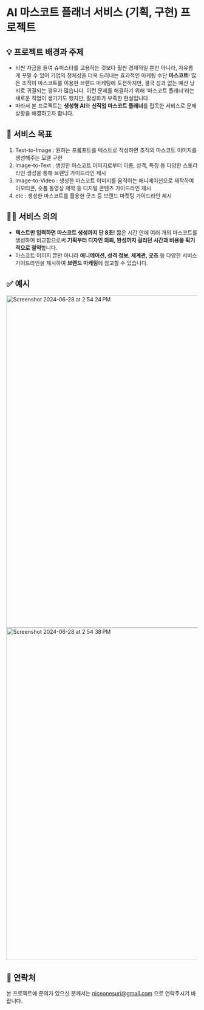 # AI 마스코트 플래너 서비스 (기획, 구현) 프로젝트

## 💡 프로젝트 배경과 주제
* 비싼 자금을 들여 슈퍼스타를 고용하는 것보다 훨씬 경제적일 뿐만 아니라, 자유롭게 꾸밀 수 있어 기업의 정체성을 더욱 드러내는 효과적인 마케팅 수단 **마스코트**! 많은 조직이 마스코트를 이용한 브랜드 마케팅에 도전하지만, 결국 성과 없는 예산 낭비로 귀결되는 경우가 많습니다. 이런 문제를 해결하기 위해 ‘마스코트 플래너’라는 새로운 직업이 생기기도 했지만, 활성화가 부족한 현실입니다.
* 따라서 본 프로젝트는 **생성형 AI**와 **신직업 마스코트 플래너**를 접목한 서비스로 문제상황을 해결하고자 합니다.

## 🎯 서비스 목표
1. Text-to-Image : 원하는 프롬프트를 텍스트로 작성하면 조직의 마스코트 이미지를 생성해주는 모델 구현
2. Image-to-Text : 생성한 마스코트 이미지로부터 이름, 성격, 특징 등 다양한 스토리라인 생성을 통해 브랜딩 가이드라인 제시
3. Image-to-Video : 생성한 마스코트 이미지를 움직이는 애니메이션으로 제작하여 이모티콘, 숏폼 동영상 제작 등 디지털 콘텐츠 가이드라인 제시
4. etc : 생성한 마스코트를 활용한 굿즈 등 브랜드 마켓팅 가이드라인 제시

## 💪🏼 서비스 의의
* **텍스트만 입력하면 마스코트 생성까지 단 8초!** 짧은 시간 안에 여러 개의 마스코트를 생성하여 비교함으로써 **기획부터 디자인 의뢰, 완성까지 걸리던 시간과 비용을 획기적으로 절약**합니다.
* 마스코트 이미지 뿐만 아니라 **애니메이션, 성격 정보, 세계관, 굿즈** 등 다양한 서비스 가이드라인을 제시하여 **브랜드 마케팅**에 참고할 수 있습니다.

## ✅ 예시
<img width="875" alt="Screenshot 2024-06-28 at 2 54 24 PM" src="https://github.com/surisurikim/ai_mascot/assets/153485259/869c33b2-0826-4d1c-ad04-793c339ed566">
<img width="875" alt="Screenshot 2024-06-28 at 2 54 38 PM" src="https://github.com/surisurikim/ai_mascot/assets/153485259/759e000f-0d0c-4c5b-9923-5d962348493d">

## 💼 연락처
본 프로젝트에 문의가 있으신 분께서는 niceonesuri@gmail.com 으로 연락주시기 바랍니다.
